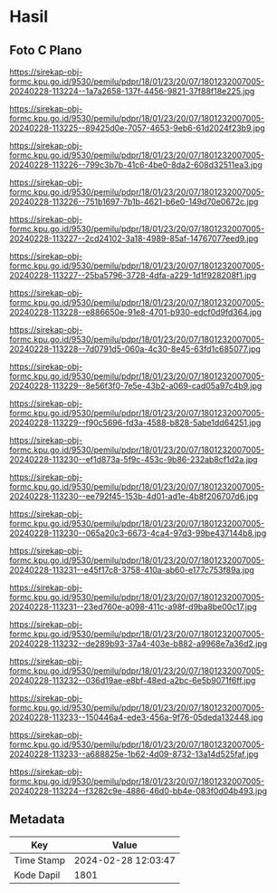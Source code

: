 # Hasil

## Foto C Plano

https://sirekap-obj-formc.kpu.go.id/9530/pemilu/pdpr/18/01/23/20/07/1801232007005-20240228-113224--1a7a2658-137f-4456-9821-37f88f18e225.jpg

https://sirekap-obj-formc.kpu.go.id/9530/pemilu/pdpr/18/01/23/20/07/1801232007005-20240228-113225--89425d0e-7057-4653-9eb6-61d2024f23b9.jpg

https://sirekap-obj-formc.kpu.go.id/9530/pemilu/pdpr/18/01/23/20/07/1801232007005-20240228-113226--799c3b7b-41c6-4be0-8da2-608d32511ea3.jpg

https://sirekap-obj-formc.kpu.go.id/9530/pemilu/pdpr/18/01/23/20/07/1801232007005-20240228-113226--751b1697-7b1b-4621-b6e0-149d70e0672c.jpg

https://sirekap-obj-formc.kpu.go.id/9530/pemilu/pdpr/18/01/23/20/07/1801232007005-20240228-113227--2cd24102-3a18-4989-85af-14767077eed9.jpg

https://sirekap-obj-formc.kpu.go.id/9530/pemilu/pdpr/18/01/23/20/07/1801232007005-20240228-113227--25ba5796-3728-4dfa-a229-1d1f928208f1.jpg

https://sirekap-obj-formc.kpu.go.id/9530/pemilu/pdpr/18/01/23/20/07/1801232007005-20240228-113228--e886650e-91e8-4701-b930-edcf0d9fd364.jpg

https://sirekap-obj-formc.kpu.go.id/9530/pemilu/pdpr/18/01/23/20/07/1801232007005-20240228-113228--7d0791d5-060a-4c30-8e45-63fd1c685077.jpg

https://sirekap-obj-formc.kpu.go.id/9530/pemilu/pdpr/18/01/23/20/07/1801232007005-20240228-113229--8e56f3f0-7e5e-43b2-a069-cad05a97c4b9.jpg

https://sirekap-obj-formc.kpu.go.id/9530/pemilu/pdpr/18/01/23/20/07/1801232007005-20240228-113229--f90c5696-fd3a-4588-b828-5abe1dd64251.jpg

https://sirekap-obj-formc.kpu.go.id/9530/pemilu/pdpr/18/01/23/20/07/1801232007005-20240228-113230--ef1d873a-5f9c-453c-9b86-232ab8cf1d2a.jpg

https://sirekap-obj-formc.kpu.go.id/9530/pemilu/pdpr/18/01/23/20/07/1801232007005-20240228-113230--ee792f45-153b-4d01-ad1e-4b8f206707d6.jpg

https://sirekap-obj-formc.kpu.go.id/9530/pemilu/pdpr/18/01/23/20/07/1801232007005-20240228-113230--065a20c3-6673-4ca4-97d3-99be437144b8.jpg

https://sirekap-obj-formc.kpu.go.id/9530/pemilu/pdpr/18/01/23/20/07/1801232007005-20240228-113231--e45f17c8-3758-410a-ab60-e177c753f89a.jpg

https://sirekap-obj-formc.kpu.go.id/9530/pemilu/pdpr/18/01/23/20/07/1801232007005-20240228-113231--23ed760e-a098-411c-a98f-d9ba8be00c17.jpg

https://sirekap-obj-formc.kpu.go.id/9530/pemilu/pdpr/18/01/23/20/07/1801232007005-20240228-113232--de289b93-37a4-403e-b882-a9968e7a36d2.jpg

https://sirekap-obj-formc.kpu.go.id/9530/pemilu/pdpr/18/01/23/20/07/1801232007005-20240228-113232--036d19ae-e8bf-48ed-a2bc-6e5b9071f6ff.jpg

https://sirekap-obj-formc.kpu.go.id/9530/pemilu/pdpr/18/01/23/20/07/1801232007005-20240228-113233--150446a4-ede3-456a-9f76-05deda132448.jpg

https://sirekap-obj-formc.kpu.go.id/9530/pemilu/pdpr/18/01/23/20/07/1801232007005-20240228-113233--a688825e-1b62-4d09-8732-13a14d525faf.jpg

https://sirekap-obj-formc.kpu.go.id/9530/pemilu/pdpr/18/01/23/20/07/1801232007005-20240228-113224--f3282c9e-4886-46d0-bb4e-083f0d04b493.jpg


## Metadata

| Key        | Value               |
| ---------- | ------------------- |
| Time Stamp | 2024-02-28 12:03:47 |
| Kode Dapil | 1801                |



